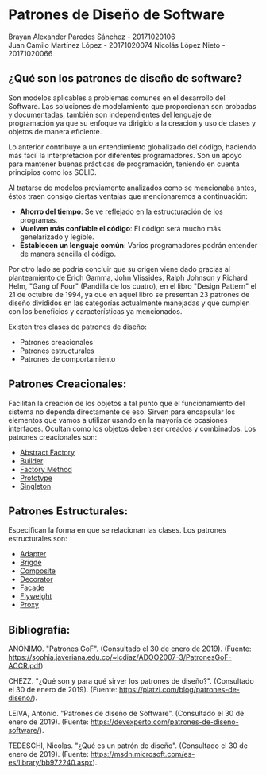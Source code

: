 # Patrones de Diseño de Software

Brayan Alexander Paredes Sánchez - 20171020106  
Juan Camilo Martínez López - 20171020074
Nicolás López Nieto - 20171020066

## ¿Qué son los patrones de diseño de software?

Son modelos aplicables a problemas comunes en el desarrollo del Software. Las soluciones de modelamiento que proporcionan son probadas y documentadas, también son independientes del lenguaje de programación ya que su enfoque va dirigido a la creación y uso de clases y objetos de manera eficiente.

Lo anterior contribuye a un entendimiento globalizado del código, haciendo más fácil la interpretación por diferentes programadores. Son un apoyo para mantener buenas prácticas de programación, teniendo en cuenta principios como los SOLID.

Al tratarse de modelos previamente analizados como se mencionaba antes, éstos traen consigo ciertas ventajas que mencionaremos a continuación:
 
 * **Ahorro del tiempo**: Se ve reflejado en la estructuración de los programas.
 * **Vuelven más confiable el código**: El código será mucho más genelarizado y legible.
 * **Establecen un lenguaje común**: Varios programadores podrán entender de manera sencilla el código.

Por otro lado se podría concluir que su origen viene dado gracias al planteamiento de Erich Gamma, John Vlissides, Ralph Johnson y Richard Helm, "Gang of Four" (Pandilla de los cuatro), en el libro "Design Pattern" el 21 de octubre de 1994, ya que en aquel libro se presentan 23 patrones de diseño divididos en las categorías actualmente manejadas y que cumplen con los beneficios y características ya mencionados.

Existen tres clases de patrones de diseño:
 * Patrones creacionales
 * Patrones estructurales
 * Patrones de comportamiento

## Patrones Creacionales:

Facilitan la creación de los objetos a tal punto que el funcionamiento del sistema no dependa directamente de eso. Sirven para encapsular los elementos que vamos a utilizar usando en la mayoría de ocasiones interfaces. Ocultan como los objetos deben ser creados y combinados. Los patrones creacionales son:

  * [Abstract Factory](https://github.com/brayanpasa99/Patrones/blob/master/Patrones%20creacionales/Abstract%20Factory/Abstract.md)
  * [Builder](https://github.com/brayanpasa99/Patrones/blob/master/Patrones%20creacionales/Builder/Builder.md)
  * [Factory Method](https://github.com/brayanpasa99/Patrones/blob/master/Patrones%20creacionales/Factory%20Method/FactoryMethod.md)
  * [Prototype](https://github.com/brayanpasa99/Patrones/blob/master/Patrones%20creacionales/Prototype/Prototype.md)
  * [Singleton](https://github.com/brayanpasa99/Patrones/blob/master/Patrones%20creacionales/Singleton/Singleton.md)
  
## Patrones Estructurales:

Especifican la forma en que se relacionan las clases. Los patrones estructurales son:
  
  * [Adapter](https://github.com/brayanpasa99/Patrones/blob/master/Patrones%20estructurales/Adapter/Adapter.md)
  * [Brigde](https://github.com/brayanpasa99/Patrones/blob/master/Patrones%20estructurales/Bridge/Bridge.md)
  * [Composite](https://github.com/brayanpasa99/Patrones/blob/master/Patrones%20estructurales/Composite/Composite.md)
  * [Decorator](https://github.com/brayanpasa99/Patrones/blob/master/Patrones%20estructurales/Decorator/Decorator.md)
  * [Facade](https://github.com/brayanpasa99/Patrones/blob/master/Patrones%20estructurales/Facade/Facade.md)
  * [Flyweight](https://github.com/brayanpasa99/Patrones/blob/master/Patrones%20estructurales/Flyweight/Flyweight.md)
  * [Proxy](https://github.com/brayanpasa99/Patrones/blob/master/Patrones%20estructurales/Proxy/Proxy.md)

## Bibliografía:

ANÓNIMO. "Patrones GoF". (Consultado el 30 de enero de 2019). (Fuente: https://sophia.javeriana.edu.co/~lcdiaz/ADOO2007-3/PatronesGoF-ACCR.pdf).

CHEZZ. "¿Qué son y para qué sirver los patrones de diseño?". (Consultado el 30 de enero de 2019). (Fuente: https://platzi.com/blog/patrones-de-diseno/).

LEIVA, Antonio. "Patrones de diseño de Software". (Consultado el 30 de enero de 2019). (Fuente: https://devexperto.com/patrones-de-diseno-software/).

TEDESCHI, Nicolas. "¿Qué es un patrón de diseño". (Consultado el 30 de enero de 2019). (Fuente: https://msdn.microsoft.com/es-es/library/bb972240.aspx). 
